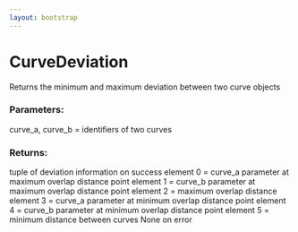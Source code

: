 ```yaml
---
layout: bootstrap
---
```


# CurveDeviation

Returns the minimum and maximum deviation between two curve objects
        

### Parameters:

curve_a, curve_b = identifiers of two curves
        

### Returns:


tuple of deviation information on success
  element 0 = curve_a parameter at maximum overlap distance point
  element 1 = curve_b parameter at maximum overlap distance point
  element 2 = maximum overlap distance
  element 3 = curve_a parameter at minimum overlap distance point
  element 4 = curve_b parameter at minimum overlap distance point
  element 5 = minimum distance between curves
None on error
        
